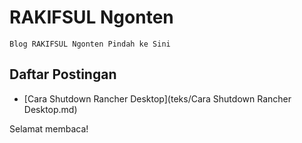 # RAKIFSUL Ngonten

```
Blog RAKIFSUL Ngonten Pindah ke Sini
```

## Daftar Postingan

- [Cara Shutdown Rancher Desktop](teks/Cara Shutdown Rancher Desktop.md)

Selamat membaca!
